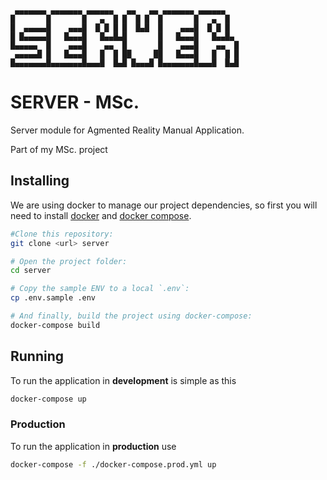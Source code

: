 ```
 ▄▄▄▄▄▄▄ ▄▄▄▄▄▄▄ ▄▄▄▄▄▄   ▄▄   ▄▄ ▄▄▄▄▄▄▄ ▄▄▄▄▄▄
█       █       █   ▄  █ █  █ █  █       █   ▄  █
█  ▄▄▄▄▄█    ▄▄▄█  █ █ █ █  █▄█  █    ▄▄▄█  █ █ █
█ █▄▄▄▄▄█   █▄▄▄█   █▄▄█▄█       █   █▄▄▄█   █▄▄█▄
█▄▄▄▄▄  █    ▄▄▄█    ▄▄  █       █    ▄▄▄█    ▄▄  █
 ▄▄▄▄▄█ █   █▄▄▄█   █  █ ██     ██   █▄▄▄█   █  █ █
█▄▄▄▄▄▄▄█▄▄▄▄▄▄▄█▄▄▄█  █▄█ █▄▄▄█ █▄▄▄▄▄▄▄█▄▄▄█  █▄█
```

# SERVER - MSc.

Server module for Agmented Reality Manual Application.

Part of my MSc. project

## Installing

We are using docker to manage our project dependencies, so first you will need to install [docker](https://www.docker.com/products/docker) and [docker compose](https://docs.docker.com/compose/install).

```bash
#Clone this repository:
git clone <url> server

# Open the project folder:
cd server

# Copy the sample ENV to a local `.env`:
cp .env.sample .env

# And finally, build the project using docker-compose:
docker-compose build
```

## Running

To run the application in **development** is simple as this

```bash
docker-compose up
```

### Production

To run the application in **production** use

```bash
docker-compose -f ./docker-compose.prod.yml up
```
